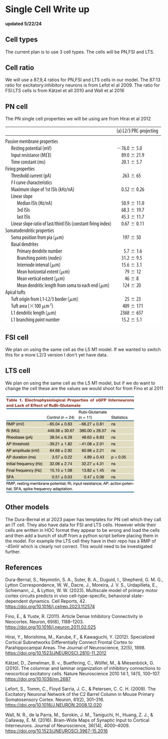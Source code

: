 # Single Cell Write up
#### updated 5/22/24
## Cell types
The current plan is to use 3 cell types. The cells will be PN,FSI and LTS. 

## Cell ratio
We will use a 87,9,4 ratios for PN,FSI and LTS cells in our model. The 87:13 ratio for excitatory:inhibitory neurons is from Lefot el al 2009. The ratio for FSI:LTS cells is from Kätzel et all 2010 and Wall et al 2016

## PN cell
The PN single cell properties we will be using are from Hirai et al 2012

![image](PNProps.png)
## FSI cell

We plan on using the same cell as the L5 M1 model. If we wanted to switch this for a more L2/3 version I don't yet have data.
## LTS cell

We plan on using the same cell as the L5 M1 model, but if we do want to change the cell these are the values we would shoot for from Fino et al 2011

![image](LTSCell.png)

## Other models
The Dura-Bernal et al 2023 paper has templates for PN cell which they call an IT cell. They also have data for FSI and LTS cells. However while their cells are written in HOC format they appear to be wrong and load the cells and then add a bunch of stuff from a python script before placing them in the model. For example the LTS cell they have in their repo has a RMP of -45mV which is clearly not correct. This would need to be investigated further.

## References 
Dura-Bernal, S., Neymotin, S. A., Suter, B. A., Duguid, I., Shepherd, G. M. G., Lytton Correspondence, W. W., Dacre, J., Moreira, J. V. S., Urdapilleta, E., Schiemann, J., & Lytton, W. W. (2023). Multiscale model of primary motor cortex circuits predicts in vivo cell-type-specific, behavioral state-dependent dynamics. Cell Reports, 42. https://doi.org/10.1016/j.celrep.2023.112574

Fino, E., & Yuste, R. (2011). Article Dense Inhibitory Connectivity in Neocortex. Neuron, 69(6), 1188–1203. https://doi.org/10.1016/j.neuron.2011.02.025

Hirai, Y., Morishima, M., Karube, F., & Kawaguchi, Y. (2012). Specialized Cortical Subnetworks Differentially Connect Frontal Cortex to Parahippocampal Areas. The Journal of Neuroscience, 32(5), 1898. https://doi.org/10.1523/JNEUROSCI.2810-11.2012

Kätzel, D., Zemelman, B. v., Buetfering, C., Wölfel, M., & Miesenböck, G. (2010). The columnar and laminar organization of inhibitory connections to neocortical excitatory cells. Nature Neuroscience 2010 14:1, 14(1), 100–107. https://doi.org/10.1038/nn.2687

Lefort, S., Tomm, C., Floyd Sarria, J. C., & Petersen, C. C. H. (2009). The Excitatory Neuronal Network of the C2 Barrel Column in Mouse Primary Somatosensory Cortex. Neuron, 61(2), 301–316. https://doi.org/10.1016/J.NEURON.2008.12.020

Wall, N. R., de la Parra, M., Sorokin, J. M., Taniguchi, H., Huang, Z. J., & Callaway, E. M. (2016). Brain-Wide Maps of Synaptic Input to Cortical Interneurons. Journal of Neuroscience, 36(14), 4000–4009. https://doi.org/10.1523/JNEUROSCI.3967-15.2016

